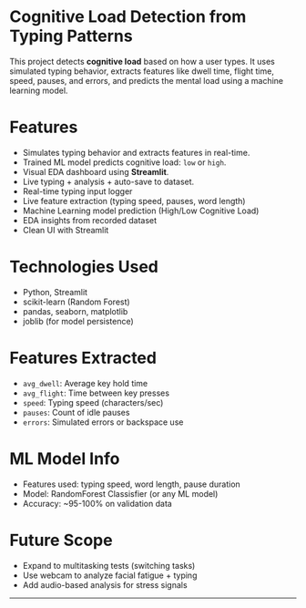 # Cognitive Load Detection from Typing Patterns

This project detects **cognitive load** based on how a user types. It uses simulated typing behavior, extracts features like dwell time, flight time, speed, pauses, and errors, and predicts the mental load using a machine learning model.

# Features
- Simulates typing behavior and extracts features in real-time.
- Trained ML model predicts cognitive load: `low` or `high`.
- Visual EDA dashboard using **Streamlit**.
- Live typing + analysis + auto-save to dataset.
- Real-time typing input logger
- Live feature extraction (typing speed, pauses, word length)
- Machine Learning model prediction (High/Low Cognitive Load)
- EDA insights from recorded dataset
- Clean UI with Streamlit

# Technologies Used
- Python, Streamlit
- scikit-learn (Random Forest)
- pandas, seaborn, matplotlib
- joblib (for model persistence)

# Features Extracted
- `avg_dwell`: Average key hold time
- `avg_flight`: Time between key presses
- `speed`: Typing speed (characters/sec)
- `pauses`: Count of idle pauses
- `errors`: Simulated errors or backspace use
  
# ML Model Info
- Features used: typing speed, word length, pause duration
- Model: RandomForest Classisfier (or any ML model)
- Accuracy: ~95-100% on validation data

# Future Scope
- Expand to multitasking tests (switching tasks)
- Use webcam to analyze facial fatigue + typing
- Add audio-based analysis for stress signals

---

